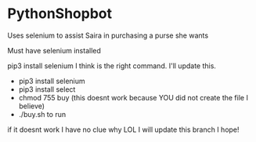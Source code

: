 # PythonShopbot
Uses selenium to assist Saira in purchasing a purse she wants

Must have selenium installed

pip3 install selenium I think is the right command. I'll update this.

* pip3 install selenium
* pip3 install select
* chmod 755 buy (this doesnt work because YOU did not create the file I believe)
* ./buy.sh to run

if it doesnt work I have no clue why LOL I will update this branch I hope!

